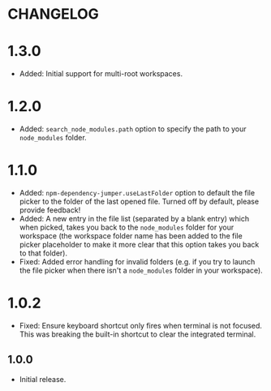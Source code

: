 # CHANGELOG

# 1.3.0

* Added: Initial support for multi-root workspaces.

# 1.2.0

* Added: `search_node_modules.path` option to specify the path to your `node_modules` folder.

# 1.1.0

* Added: `npm-dependency-jumper.useLastFolder` option to default the file picker to the folder of the last opened file. Turned off by default, please provide feedback!
* Added: A new entry in the file list (separated by a blank entry) which when picked, takes you back to the `node_modules` folder for your workspace (the workspace folder name has been added to the file picker placeholder to make it more clear that this option takes you back to that folder).
* Fixed: Added error handling for invalid folders (e.g. if you try to launch the file picker when there isn't a `node_modules` folder in your workspace).

# 1.0.2

* Fixed: Ensure keyboard shortcut only fires when terminal is not focused. This was breaking the built-in shortcut to clear the integrated terminal.

## 1.0.0

* Initial release.
